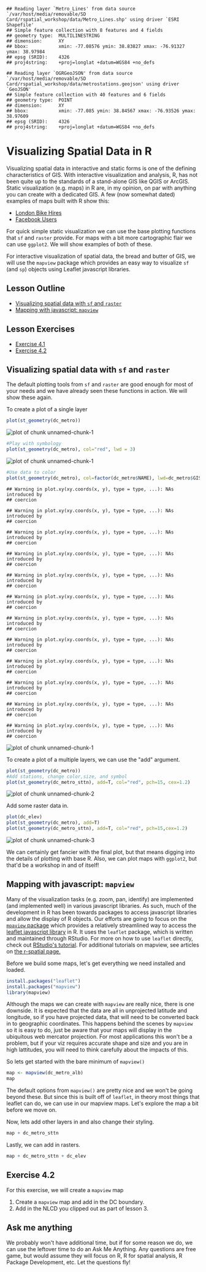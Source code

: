 



```
## Reading layer `Metro_Lines' from data source `/var/host/media/removable/SD Card/rspatial_workshop/data/Metro_Lines.shp' using driver `ESRI Shapefile'
## Simple feature collection with 8 features and 4 fields
## geometry type:  MULTILINESTRING
## dimension:      XY
## bbox:           xmin: -77.08576 ymin: 38.83827 xmax: -76.91327 ymax: 38.97984
## epsg (SRID):    4326
## proj4string:    +proj=longlat +datum=WGS84 +no_defs
```

```
## Reading layer `OGRGeoJSON' from data source `/var/host/media/removable/SD Card/rspatial_workshop/data/metrostations.geojson' using driver `GeoJSON'
## Simple feature collection with 40 features and 6 fields
## geometry type:  POINT
## dimension:      XY
## bbox:           xmin: -77.085 ymin: 38.84567 xmax: -76.93526 ymax: 38.97609
## epsg (SRID):    4326
## proj4string:    +proj=longlat +datum=WGS84 +no_defs
```

# Visualizing Spatial Data in R
Visualizing spatial data in interactive and static forms is one of the defining characteristics of GIS.  With interactive visualization and analysis, R, has not been quite up to the standards of a stand-alone GIS like QGIS or ArcGIS. Static visualization (e.g. maps) in R are, in my opinion, on par with anything you can create with a dedicated GIS.  A few (now somewhat dated) examples of maps built with R show this:

- [London Bike Hires](http://spatialanalysis.co.uk/wp-content/uploads/2012/02/bike_ggplot.png)
- [Facebook Users](http://paulbutler.org/archives/visualizing-facebook-friends/facebook_map.png)

For quick simple static visualization we can use the base plotting functions that `sf` and `raster` provide.  For maps with a bit more cartographic flair we can use `ggplot2`.  We will show examples of both of these.  

For interactive visualization of spatial data, the bread and butter of GIS, we will use the `mapview` package which provides an easy way to visualize `sf` (and `sp`) objects using Leaflet javascript libraries.

## Lesson Outline
- [Visualizing spatial data with `sf` and `raster`](#visualizing-spatial-data-with-sf-and-raster)
- [Mapping with javascript: `mapview`](#mapping-with-javascript-mapview)

## Lesson Exercises
- [Exercise 4.1](#exercise-41)
- [Exercise 4.2](#exercise-42)

## Visualizing spatial data with `sf` and `raster`

The default plotting tools from `sf` and `raster` are good enough for most of your needs and we have already seen these functions in action.  We will show these again.

To create a plot of a single layer


```r
plot(st_geometry(dc_metro))
```

![plot of chunk unnamed-chunk-1](figure/unnamed-chunk-1-1.png)

```r
#Play with symbology
plot(st_geometry(dc_metro), col="red", lwd = 3)
```

![plot of chunk unnamed-chunk-1](figure/unnamed-chunk-1-2.png)

```r
#Use data to color
plot(st_geometry(dc_metro), col=factor(dc_metro$NAME), lwd=dc_metro$GIS_ID)
```

```
## Warning in plot.xy(xy.coords(x, y), type = type, ...): NAs introduced by
## coercion

## Warning in plot.xy(xy.coords(x, y), type = type, ...): NAs introduced by
## coercion

## Warning in plot.xy(xy.coords(x, y), type = type, ...): NAs introduced by
## coercion

## Warning in plot.xy(xy.coords(x, y), type = type, ...): NAs introduced by
## coercion

## Warning in plot.xy(xy.coords(x, y), type = type, ...): NAs introduced by
## coercion

## Warning in plot.xy(xy.coords(x, y), type = type, ...): NAs introduced by
## coercion

## Warning in plot.xy(xy.coords(x, y), type = type, ...): NAs introduced by
## coercion

## Warning in plot.xy(xy.coords(x, y), type = type, ...): NAs introduced by
## coercion

## Warning in plot.xy(xy.coords(x, y), type = type, ...): NAs introduced by
## coercion

## Warning in plot.xy(xy.coords(x, y), type = type, ...): NAs introduced by
## coercion

## Warning in plot.xy(xy.coords(x, y), type = type, ...): NAs introduced by
## coercion

## Warning in plot.xy(xy.coords(x, y), type = type, ...): NAs introduced by
## coercion
```

![plot of chunk unnamed-chunk-1](figure/unnamed-chunk-1-3.png)

To create a plot of a multiple layers, we can use the "add" argument.


```r
plot(st_geometry(dc_metro))
#Add stations, change color,size, and symbol
plot(st_geometry(dc_metro_sttn), add=T, col="red", pch=15, cex=1.2)
```

![plot of chunk unnamed-chunk-2](figure/unnamed-chunk-2-1.png)

Add some raster data in.


```r
plot(dc_elev)
plot(st_geometry(dc_metro), add=T)
plot(st_geometry(dc_metro_sttn), add=T, col="red", pch=15,cex=1.2)
```

![plot of chunk unnamed-chunk-3](figure/unnamed-chunk-3-1.png)

We can certainly get fancier with the final plot, but that means digging into the details of plotting with base R.  Also, we can plot maps with `ggplot2`, but that'd be a workshop in and of itself!  


## Mapping with javascript: `mapview`

Many of the visualization tasks (e.g. zoom, pan, identify) are implemented (and implemented well) in various javascript libraries.  As such, much of the development in R has been towards packages to access javascript libraries and allow the display of R objects. Our efforts are going to focus on the [`mpaview` package](https://cran.r-project.org/package=mapview) which provides a relatively streamlined way to access the [leaflet javascript library](http://leafletjs.com/) in R.  It uses the `leaflet` package, which  is written and maintained through RStudio.  For more on how to use `leaflet` directly, check out [RStudio's tutorial](https://rstudio.github.io/leaflet/).  For additional tutorials on mapview, see articles on [the r-spatial page.](https://r-spatial.github.io/mapview/index.html) 

Before we build some maps, let's get everything we need installed and loaded.


```r
install.packages("leaflet")
install.packages("mapview")
library(mapview)
```

Although the maps we can create with `mapview` are really nice, there is one downside.  It is expected that the data are all in unprojected latitude and longitude, so if you have projected data, that will need to be converted back in to geographic coordinates. This happens behind the scenes by `mapview` so it is easy to do, just be aware that your maps will display in the ubiquitous web mercator projection. For most applications this won't be a problem, but if your viz requires accurate shape and size and you are in high lattitudes, you will need to think carefully about the impacts of this.

So lets get started with the bare minimum of `mapview()` 


```r
map <- mapview(dc_metro_alb)
map
```

The default options from `mapview()` are pretty nice and we won't be going beyond these.  But since this is built off of `leaflet`, in theory most things that leaflet can do, we can use in our mapview maps.  Let's explore the map a bit before we move on.

Now, lets add other layers in and also change their styling.


```r
map + dc_metro_sttn
```

Lastly, we can add in rasters.


```r
map + dc_metro_sttn + dc_elev
```

## Exercise 4.2
For this exercise, we will create a `mapview` map

1. Create a `mapview` map and add in the DC boundary.
2. Add in the NLCD you clipped out as part of lesson 3.

## Ask me anything

We probably won't have additional time, but if for some reason we do, we can use the leftover time to do an Ask Me Anything.  Any questions are free game, but would assume they will focus on R, R for spatial analysis, R Package Development, etc.  Let the questions fly!

